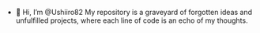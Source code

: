 - 👋 Hi, I’m @Ushiiro82
My repository is a graveyard of forgotten ideas and unfulfilled projects,
where each line of code is an echo of my thoughts.
